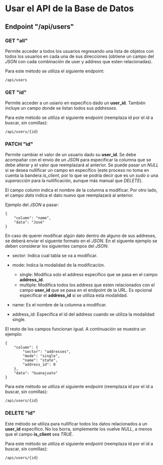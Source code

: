 # Usar el API de la Base de Datos

## Endpoint "/api/users"

### GET "all"
Permite acceder a todos los usuarios regresando una lista de objetos con todos los usuarios en cada una de sus direcciones (obtiene un campo del *JSON* con cada combinación de user y address que esten relacionadas).

Para este método se utiliza el siguiente endpoint:
```
/api/users
```

### GET "id"
Permite acceder a un usiario en especifico dado un **user_id**. También incluye un campo donde se listan todos sus *addresses*.

Para este método se utiliza el siguiente endpoint (reemplaza id por el id a buscar, sin comillas):
```
/api/users/{id}
```

### PATCH "id"
Permite cambiar el valor de un usuario dado su **user_id**. Se debe acompañar con el envío de un *JSON* para especificar la columna que se debe alterar y el valor que reemplazará al anterior. Se puede pasar un *NULL* si se desea nullificar un campo en específico (este proceso no toma en cuenta la bandera *is_client*, por lo que se podría decir que es un *sudo* o una *superacción* para la nullificación, aunque más manual que *DELETE*).

El campo *column* indica el nombre de la columna a modificar. Por otro lado, el campo *data* indica el dato nuevo que reemplazará al anterior.

Ejemplo del *JSON* a pasar:

```
{
    "column": "name",
    "data": "José"
}
```
En caso de querer modificar algún dato dentro de alguno de sus addreses, se deberá enviar el siguente formato en el *JSON*.
En el siguente ejemplo se deben considerar los siguientes campos del *JSON*:
+ sector: Indica cual tabla se va a modificar.
+ mode: Indica la modalidad de la modificación.
    
    + single: Modifica solo el address especifico que se pasa en el campo **address_id**.
    + multiple: Modifica todos los address que esten relacionados con el campo **user_id** que se pasa en el endpoint de la URL. Es opcional especificar el **address_id** si se utiliza esta modalidad.
+ name: Es el nombre de la columna a modificar.
+ address_id: Especifica el id del address cuando se utiliza la modalidad single.

El resto de los campos funcionan igual. A continuación se muestra un ejemplo:
```
{
    "column": {
        "sector": "addresses",
        "mode": "single",
        "name": "state",
        "address_id": 0
    },
    "data": "Guanajuato"
}
```
Para este método se utiliza el siguiente endpoint (reemplaza id por el id a buscar, sin comillas):
```
/api/users/{id}
```

### DELETE "id"
Este método se utiliza para nullificar todos los datos relacionados a un **user_id** específico. No los borra, simplemente los vuelve *NULL*, a menos que el campo **is_client** sea *TRUE*.

Para este método se utiliza el siguiente endpoint (reemplaza id por el id a buscar, sin comillas):
```
/api/users/{id}
```
